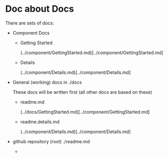 # Doc about Docs

There are sets of docs:

*	Component Docs

	*	Getting Started
	
		(../component/GettingStarted.md)[../component/GettingStarted.md]
		
	*	Details
	
		(../component/Details.md)[../component/Details.md]		

*	General (working) docs in ./docs

	These docs will be written first (all other docs are based on these)
	
	*	readme.md
	
		(../docs/GettingStarted.md)[../component/GettingStarted.md]
		
	*	readme.details.md
	
		(../component/Details.md)[../component/Details.md]		

*	github repository (root) ./readme.md

	*	